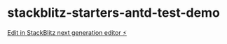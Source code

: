 # stackblitz-starters-antd-test-demo

[Edit in StackBlitz next generation editor ⚡️](https://stackblitz.com/~/github.com/JackWang032/stackblitz-starters-antd-test-demo)